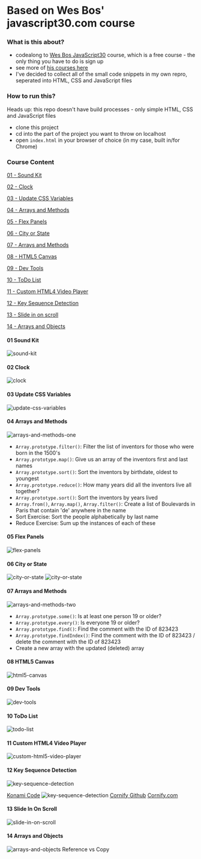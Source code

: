 # Based on Wes Bos' javascript30.com course

### What is this about?

- codealong to [Wes Bos JavaScript30](https://javascript30.com/) course, which is a free course - the only thing you have to do is sign up
- see more of [his courses here](https://wesbos.com/courses)
- I've decided to collect all of the small code snippets in my own repro, seperated into HTML, CSS and JavaScript files

### How to run this?

Heads up: this repo doesn't have build processes - only simple HTML, CSS and JavaScript files

- clone this project
- cd into the part of the project you want to throw on localhost
- open `index.html` in your browser of choice (in my case, built in/for Chrome)

### Course Content

[01 - Sound Kit](#01-sound-kit)

[02 - Clock](#02-clock)

[03 - Update CSS Variables](#03-update-css-variables)

[04 - Arrays and Methods](#04-arrays-and-methods)

[05 - Flex Panels](#05-flex-panels)

[06 - City or State](#06-city-or-state)

[07 - Arrays and Methods](#07-arrays-and-methods)

[08 - HTML5 Canvas](#08-html5-canvas)

[09 - Dev Tools](#09-dev-tools)

[10 - ToDo List](#10-todo-list)

[11 - Custom HTML4 Video Player](#11-custom-html5-video-player)

[12 - Key Sequence Detection](#12-key-sequence-detection)

[13 - Slide in on scroll](#13-slide-in-on-scroll)

[14 - Arrays and Objects](#14-arrays-and-objects)

#### 01 Sound Kit

![sound-kit](/screenshots/screen01-sound-kit.png)

#### 02 Clock

![clock](/screenshots/screen02-clock.png)

#### 03 Update CSS Variables

![update-css-variables](/screenshots/screen03-update-css-vars.png)

#### 04 Arrays and Methods

![arrays-and-methods-one](/screenshots/screen04-arrays-and-methods.png)

- `Array.prototype.filter()`: Filter the list of inventors for those who were born in the 1500's
- `Array.prototype.map()`: Give us an array of the inventors first and last names
- `Array.prototype.sort()`: Sort the inventors by birthdate, oldest to youngest
- `Array.prototype.reduce()`: How many years did all the inventors live all together?
- `Array.prototype.sort()`: Sort the inventors by years lived
- `Array.from()`, `Array.map()`, `Array.filter()`: Create a list of Boulevards in Paris that contain 'de' anywhere in the name
- Sort Exercise: Sort the people alphabetically by last name
- Reduce Exercise: Sum up the instances of each of these

#### 05 Flex Panels

![flex-panels](/screenshots/screen05-flex-panels.png)

#### 06 City or State

![city-or-state](/screenshots/screen06-city-or-state01.png)
![city-or-state](/screenshots/screen06-city-or-state02.png)

#### 07 Arrays and Methods

![arrays-and-methods-two](/screenshots/screen07-arrays-and-methods.png)

- `Array.prototype.some()`: Is at least one person 19 or older?
- `Array.prototype.every()`: Is everyone 19 or older?
- `Array.prototype.find()`: Find the comment with the ID of 823423
- `Array.prototype.findIndex()`: Find the comment with the ID of 823423 / delete the comment with the ID of 823423
- Create a new array with the updated (deleted) array

#### 08 HTML5 Canvas

![html5-canvas](/screenshots/screen08-HTML5-canvas.png)

#### 09 Dev Tools

![dev-tools](/screenshots/screen09-dev-tools.png)

#### 10 ToDo List

![todo-list](/screenshots/screen10-todo-list.png)

#### 11 Custom HTML4 Video Player

![custom-html5-video-player](/screenshots/screen11-video-player.png)

#### 12 Key Sequence Detection

![key-sequence-detection](/screenshots/screen12-key-sequence01.png)

[Konami Code](https://de.wikipedia.org/wiki/Konami_Code)
![key-sequence-detection](/screenshots/screen12-key-sequence02.png)
[Cornify Github](https://github.com/Cornify/Cornify)
[Cornify.com](https://www.cornify.com/)

#### 13 Slide In On Scroll

![slide-in-on-scroll](/screenshots/screen13-slide-in-on-scroll.png)

#### 14 Arrays and Objects

![arrays-and-objects](/screenshots/screen14-arrays-and-objects.png)
Reference vs Copy
